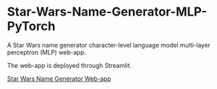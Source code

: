 # Star-Wars-Name-Generator-MLP-PyTorch
A Star Wars name generator character-level language model multi-layer perceptron (MLP) web-app.

The web-app is deployed through Streamlit.

[Star Wars Name Generator Web-app](https://liammcdevitt73-star-wars-name-generator-m-name-generator-sr8t9a.streamlit.app/)
